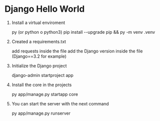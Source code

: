 # Django Hello World

1. Install a virtual enviroment
    
    py (or python o python3) pip install --upgrade pip && 
    py -m venv .venv
    
2. Created a requirements.txt

    add requests inside the file
    add the Django version inside the file (Django==3.2 for example)
    
3. Initialize the Django project

    django-admin startproject app
    
4. Install the core in the projects

    py app/manage.py startapp core
    
5. You can start the server with the next command

    py app/manage.py runserver
